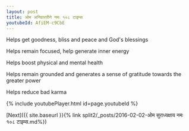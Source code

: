 ```yaml
---
layout: post
title: ओम अनिवारतीने नमः १०८ टाइम्स
youtubeId: AfiEM-c9CbE
---
```

 
 
Helps get goodness, bliss and peace and God's blessings
 
Helps remain focused, help generate inner energy 
 
Helps boost physical and mental health 
 
Helps remain grounded and generates a sense of gratitude towards the greater power 
 
Helps reduce bad karma
 
 
 
 


{% include youtubePlayer.html id=page.youtubeId %}
 
[Next]({{ site.baseurl }}{% link  split2/_posts/2016-02-02-ओम सुराध्यक्षाय नमः  १०८ टाइम्स.md%})
 
